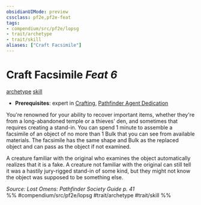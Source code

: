 ```yaml
---
obsidianUIMode: preview
cssclass: pf2e,pf2e-feat
tags:
- compendium/src/pf2e/lopsg
- trait/archetype
- trait/skill
aliases: ["Craft Facsimile"]
---
```

# Craft Facsimile  *Feat 6*  
[archetype](../../rules/traits/archetype.md)  [skill](../../rules/traits/skill.md)  

- **Prerequisites**: expert in [Crafting](../skills.md#Crafting), [Pathfinder Agent Dedication](pathfinder-agent-dedication-lowg.md)

You're renowned for your ability to recover important items, whether they're from a long-abandoned temple or a thieves' den, and sometimes that requires creating a stand-in. You can spend 1 minute to assemble a facsimile of an object of no more than 1 Bulk that you can see from available materials. The facsimile has the same shape and Bulk as the replaced object and can pass as the object if not examined.

A creature familiar with the original who examines the object automatically realizes that it is a fake. A creature not familiar with the original can still tell it was a hastily jury-rigged stand-in of some kind, but they might not know the object was supposed to be something else.

*Source: Lost Omens: Pathfinder Society Guide p. 41*  
%% #compendium/src/pf2e/lopsg #trait/archetype #trait/skill %%